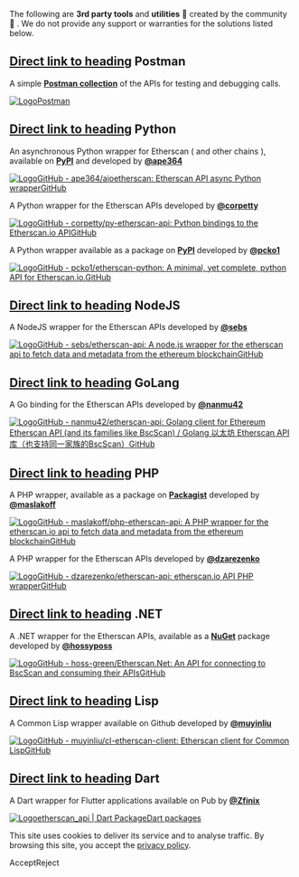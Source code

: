 The following are **3rd party tools** and **utilities** 🔧 created by the community 🙌 . We do not provide any support or warranties for the solutions listed below.

## [Direct link to heading](https://docs.etherscan.io/etherscan-v2/misc-tools-and-utilities/using-this-docs\#postman)    Postman

A simple [**Postman collection**](https://www.postman.com/etherscan-io/) of the APIs for testing and debugging calls.

[![Logo](https://www.postman.com/_ar-assets/images/favicon-1-48.png)Postman](https://www.postman.com/etherscan-io/workspace/etherscan/overview)

## [Direct link to heading](https://docs.etherscan.io/etherscan-v2/misc-tools-and-utilities/using-this-docs\#python)    Python

An asynchronous Python wrapper for Etherscan ( and other chains ), available on [**PyPI**](https://pypi.org/project/aioetherscan/) and developed by [**@ape364**](https://github.com/ape364)

[![Logo](https://github.com/fluidicon.png)GitHub - ape364/aioetherscan: Etherscan API async Python wrapperGitHub](https://github.com/ape364/aioetherscan)

A Python wrapper for the Etherscan APIs developed by [**@corpetty**](https://github.com/corpetty)

[![Logo](https://github.com/fluidicon.png)GitHub - corpetty/py-etherscan-api: Python bindings to the Etherscan.io APIGitHub](https://github.com/corpetty/py-etherscan-api)

A Python wrapper available as a package on [**PyPI**](https://pypi.org/project/etherscan-python/) developed by [**@pcko1**](https://github.com/pcko1)

[![Logo](https://github.com/fluidicon.png)GitHub - pcko1/etherscan-python: A minimal, yet complete, python API for Etherscan.io.GitHub](https://github.com/pcko1/etherscan-python)

## [Direct link to heading](https://docs.etherscan.io/etherscan-v2/misc-tools-and-utilities/using-this-docs\#nodejs)    NodeJS

A NodeJS wrapper for the Etherscan APIs developed by [**@sebs**](https://github.com/sebs)

[![Logo](https://github.com/fluidicon.png)GitHub - sebs/etherscan-api: A node.js wrapper for the etherscan api to fetch data and metadata from the ethereum blockchainGitHub](https://github.com/sebs/etherscan-api)

## [Direct link to heading](https://docs.etherscan.io/etherscan-v2/misc-tools-and-utilities/using-this-docs\#golang)    GoLang

A Go binding for the Etherscan APIs developed by [**@nanmu42**](https://github.com/nanmu42)

[![Logo](https://github.com/fluidicon.png)GitHub - nanmu42/etherscan-api: Golang client for Ethereum Etherscan API (and its families like BscScan) / Golang 以太坊 Etherscan API库（也支持同一家族的BscScan）GitHub](https://github.com/nanmu42/etherscan-api)

## [Direct link to heading](https://docs.etherscan.io/etherscan-v2/misc-tools-and-utilities/using-this-docs\#php)    PHP

A PHP wrapper, available as a package on [**Packagist**](https://packagist.org/packages/maslakoff/php-etherscan-api) developed by [**@maslakoff**](https://github.com/maslakoff)

[![Logo](https://github.com/fluidicon.png)GitHub - maslakoff/php-etherscan-api: A PHP wrapper for the etherscan.io api to fetch data and metadata from the ethereum blockchainGitHub](https://github.com/maslakoff/php-etherscan-api)

A PHP wrapper for the Etherscan APIs developed by [**@dzarezenko**](https://github.com/dzarezenko)

[![Logo](https://github.com/fluidicon.png)GitHub - dzarezenko/etherscan-api: etherscan.io API PHP wrapperGitHub](https://github.com/dzarezenko/etherscan-api)

## [Direct link to heading](https://docs.etherscan.io/etherscan-v2/misc-tools-and-utilities/using-this-docs\#net)    .NET

A .NET wrapper for the Etherscan APIs, available as a [**NuGet**](https://www.nuget.org/packages/Etherscan.net/) package developed by [**@hossyposs**](https://github.com/hossyposs)

[![Logo](https://github.com/fluidicon.png)GitHub - hoss-green/Etherscan.Net: An API for connecting to BscScan and consuming their APIsGitHub](https://github.com/hossyposs/Etherscan.Net)

## [Direct link to heading](https://docs.etherscan.io/etherscan-v2/misc-tools-and-utilities/using-this-docs\#lisp)    Lisp

A Common Lisp wrapper available on Github developed by [**@muyinliu**](https://github.com/muyinliu)

[![Logo](https://github.com/fluidicon.png)GitHub - muyinliu/cl-etherscan-client: Etherscan client for Common LispGitHub](https://github.com/muyinliu/cl-etherscan-client)

## [Direct link to heading](https://docs.etherscan.io/etherscan-v2/misc-tools-and-utilities/using-this-docs\#dart)    Dart

A Dart wrapper for Flutter applications available on Pub by [**@Zfinix**](https://github.com/Zfinix)

[![Logo](https://pub.dev/favicon.ico?hash=nk4nss8c7444fg0chird9erqef2vkhb8)etherscan\_api \| Dart PackageDart packages](https://pub.dev/packages/etherscan_api)

This site uses cookies to deliver its service and to analyse traffic. By browsing this site, you accept the [privacy policy](https://policies.gitbook.com/privacy/cookies).

AcceptReject